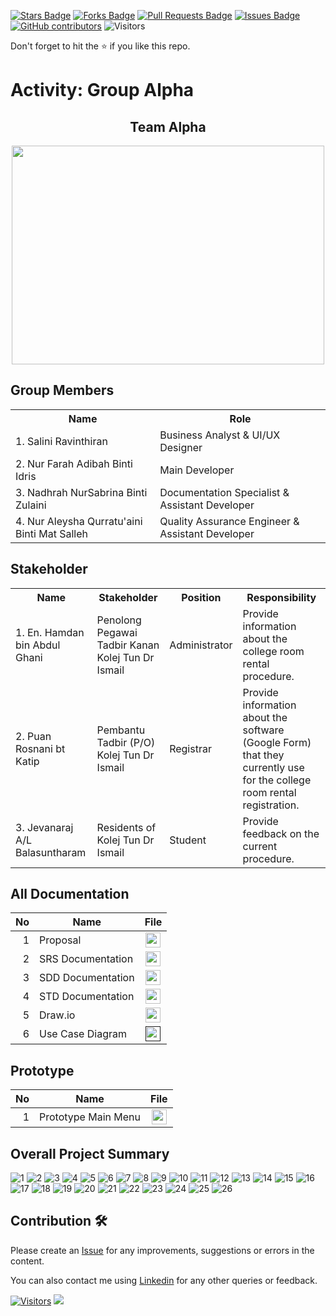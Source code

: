 
<a href="https://github.com/drshahizan/software-engineering/stargazers"><img src="https://img.shields.io/github/stars/drshahizan/software-engineering" alt="Stars Badge"/></a>
<a href="https://github.com/drshahizan/software-engineering/network/members"><img src="https://img.shields.io/github/forks/drshahizan/software-engineering" alt="Forks Badge"/></a>
<a href="https://github.com/drshahizan/software-engineering/pulls"><img src="https://img.shields.io/github/issues-pr/drshahizan/software-engineering" alt="Pull Requests Badge"/></a>
<a href="https://github.com/drshahizan/software-engineering/issues"><img src="https://img.shields.io/github/issues/drshahizan/software-engineering" alt="Issues Badge"/></a>
<a href="https://github.com/drshahizan/software-engineering/graphs/contributors"><img alt="GitHub contributors" src="https://img.shields.io/github/contributors/drshahizan/software-engineering?color=2b9348"></a>
![Visitors](https://api.visitorbadge.io/api/visitors?path=https%3A%2F%2Fgithub.com%2Fdrshahizan%2Fsoftware-engineering&labelColor=%23d9e3f0&countColor=%23697689&style=flat)


Don't forget to hit the :star: if you like this repo.

# Activity: Group Alpha

<div id="header" align="center">
  <h2>Team Alpha</h2>
  <img src="https://user-images.githubusercontent.com/128160553/240615112-ad98b302-8925-4fd5-a384-5041335f1785.jpg" width="500" height="350"/>
</div>

## Group Members
<table>
  <tr>
    <th>Name</th>
    <th>Role</th>
  </tr>
  <tr>
    <td>1. Salini Ravinthiran </td>
    <td> Business Analyst & UI/UX Designer </td>
  </tr>
  <tr>
    <td>2. Nur Farah Adibah Binti Idris </td>
    <td> Main Developer </td>
  </tr>
    <tr>
    <td>3. Nadhrah NurSabrina Binti Zulaini </td>
    <td> Documentation Specialist & Assistant Developer </td>
  </tr>
    <tr>
    <td>4. Nur Aleysha Qurratu'aini Binti Mat Salleh </td>
    <td> Quality Assurance Engineer & Assistant Developer </td>
  </tr>
</table>

## Stakeholder
<table>
  <tr>
    <th>Name</th>
    <th>Stakeholder</th>
    <th>Position</th>
    <th>Responsibility</th>
  </tr>
  <tr>
    <td>1. En. Hamdan bin Abdul Ghani</td>
    <td>Penolong Pegawai Tadbir Kanan Kolej Tun Dr Ismail</td>
    <td>Administrator</td>
    <td>Provide information about the college room rental procedure.</td>
  </tr>
    <tr>
    <td>2. Puan Rosnani bt Katip</td>
    <td>Pembantu Tadbir (P/O) Kolej Tun Dr Ismail</td>
    <td>Registrar</td>
    <td>Provide information about the software (Google Form) that they currently use for the college room rental registration.</td>
  </tr>
    <tr>
    <td>3. Jevanaraj A/L Balasuntharam </td>
    <td>Residents of Kolej Tun Dr Ismail</td>
    <td>Student</td>
    <td>Provide feedback on the current procedure.</td>
  </tr>
</table>



## All Documentation
| No | Name |File | 
| -----:| ----- | :------: | 
|1| Proposal| <a href="https://github.com/drshahizan/software-engineering/blob/main/proposal/materials/groups.md" ><img src="https://raw.githubusercontent.com/drshahizan/software-engineering/main/images/document1.png" width="24px" height="24px" ></a>|
|2| SRS Documentation| <a href="https://drive.google.com/drive/folders/13ORkXGqhQvWlCVeE8A95KMH4q6KokaPY" ><img src="https://raw.githubusercontent.com/drshahizan/software-engineering/main/images/document1.png" width="24px" height="24px" ></a>|
|3| SDD Documentation| <a href="https://github.com/drshahizan/software-engineering/tree/main/project/documentation/sdd/sec02/alpha" ><img src="https://raw.githubusercontent.com/drshahizan/software-engineering/main/images/document1.png" width="24px" height="24px" ></a>|
|4| STD Documentation| <a href="https://github.com/drshahizan/software-engineering/tree/main/project/documentation/std/sec02/alpha" ><img src="https://raw.githubusercontent.com/drshahizan/software-engineering/main/images/document1.png" width="24px" height="24px" ></a>|
|5| Draw.io| <a href="https://github.com/drshahizan/software-engineering/tree/main/project/drawio/Alpha" ><img src="https://raw.githubusercontent.com/drshahizan/software-engineering/fa23f96100aedccb8c634fba496ebcfc9968b9ee/images/drawio.svg" width="24px" height="24px" ></a>|
|6| Use Case Diagram| <a href="" ><img src="https://raw.githubusercontent.com/drshahizan/software-engineering/fa23f96100aedccb8c634fba496ebcfc9968b9ee/images/drawio.svg" width="24px" height="24px" ></a>|

## Prototype
| No | Name |File | 
| -----:| ----- | :------: | 
|1| Prototype Main Menu | <a href="https://www.figma.com/proto/5xL6W7I4NvNIKzQeaiJYiC/Design?type=design&node-id=145-84&scaling=scale-down&page-id=0%3A1&starting-point-node-id=145%3A84&show-proto-sidebar=1" ><img src="https://upload.wikimedia.org/wikipedia/commons/thumb/3/33/Figma-logo.svg/1667px-Figma-logo.svg.png" width="24px" height="24px" ></a>|

## Overall Project Summary

![1](https://github.com/drshahizan/software-engineering/blob/main/project/project/sec02/alpha/KTDI%20ROOM%20RENTAL%20SYSTEM/1.png)
![2](https://github.com/drshahizan/software-engineering/blob/main/project/project/sec02/alpha/KTDI%20ROOM%20RENTAL%20SYSTEM/2.png)
![3](https://github.com/drshahizan/software-engineering/blob/main/project/project/sec02/alpha/KTDI%20ROOM%20RENTAL%20SYSTEM/3.png)
![4](https://github.com/drshahizan/software-engineering/blob/main/project/project/sec02/alpha/KTDI%20ROOM%20RENTAL%20SYSTEM/4.png)
![5](https://github.com/drshahizan/software-engineering/blob/main/project/project/sec02/alpha/KTDI%20ROOM%20RENTAL%20SYSTEM/5.png)
![6](https://github.com/drshahizan/software-engineering/blob/main/project/project/sec02/alpha/KTDI%20ROOM%20RENTAL%20SYSTEM/6.png)
![7](https://github.com/drshahizan/software-engineering/blob/main/project/project/sec02/alpha/KTDI%20ROOM%20RENTAL%20SYSTEM/7.png)
![8](https://github.com/drshahizan/software-engineering/blob/main/project/project/sec02/alpha/KTDI%20ROOM%20RENTAL%20SYSTEM/8.png)
![9](https://github.com/drshahizan/software-engineering/blob/main/project/project/sec02/alpha/KTDI%20ROOM%20RENTAL%20SYSTEM/9.png)
![10](https://github.com/drshahizan/software-engineering/blob/main/project/project/sec02/alpha/KTDI%20ROOM%20RENTAL%20SYSTEM/10.png)
![11](https://github.com/drshahizan/software-engineering/blob/main/project/project/sec02/alpha/KTDI%20ROOM%20RENTAL%20SYSTEM/11.png)
![12](https://github.com/drshahizan/software-engineering/blob/main/project/project/sec02/alpha/KTDI%20ROOM%20RENTAL%20SYSTEM/12.png)
![13](https://github.com/drshahizan/software-engineering/blob/main/project/project/sec02/alpha/KTDI%20ROOM%20RENTAL%20SYSTEM/13.png)
![14](https://github.com/drshahizan/software-engineering/blob/main/project/project/sec02/alpha/KTDI%20ROOM%20RENTAL%20SYSTEM/14.png)
![15](https://github.com/drshahizan/software-engineering/blob/main/project/project/sec02/alpha/KTDI%20ROOM%20RENTAL%20SYSTEM/15.png)
![16](https://github.com/drshahizan/software-engineering/blob/main/project/project/sec02/alpha/KTDI%20ROOM%20RENTAL%20SYSTEM/16.png)
![17](https://github.com/drshahizan/software-engineering/blob/main/project/project/sec02/alpha/KTDI%20ROOM%20RENTAL%20SYSTEM/17.png)
![18](https://github.com/drshahizan/software-engineering/blob/main/project/project/sec02/alpha/KTDI%20ROOM%20RENTAL%20SYSTEM/18.png)
![19](https://github.com/drshahizan/software-engineering/blob/main/project/project/sec02/alpha/KTDI%20ROOM%20RENTAL%20SYSTEM/19.png)
![20](https://github.com/drshahizan/software-engineering/blob/main/project/project/sec02/alpha/KTDI%20ROOM%20RENTAL%20SYSTEM/20.png)
![21](https://github.com/drshahizan/software-engineering/blob/main/project/project/sec02/alpha/KTDI%20ROOM%20RENTAL%20SYSTEM/21.png)
![22](https://github.com/drshahizan/software-engineering/blob/main/project/project/sec02/alpha/KTDI%20ROOM%20RENTAL%20SYSTEM/22.png)
![23](https://github.com/drshahizan/software-engineering/blob/main/project/project/sec02/alpha/KTDI%20ROOM%20RENTAL%20SYSTEM/23.png)
![24](https://github.com/drshahizan/software-engineering/blob/main/project/project/sec02/alpha/KTDI%20ROOM%20RENTAL%20SYSTEM/24.png)
![25](https://github.com/drshahizan/software-engineering/blob/main/project/project/sec02/alpha/KTDI%20ROOM%20RENTAL%20SYSTEM/25.png)
![26](https://github.com/drshahizan/software-engineering/blob/main/project/project/sec02/alpha/KTDI%20ROOM%20RENTAL%20SYSTEM/26.png)

## Contribution 🛠️
Please create an [Issue](https://github.com/drshahizan/software-engineering/issues) for any improvements, suggestions or errors in the content.

You can also contact me using [Linkedin](https://www.linkedin.com/in/drshahizan/) for any other queries or feedback.

[![Visitors](https://api.visitorbadge.io/api/visitors?path=https%3A%2F%2Fgithub.com%2Fdrshahizan&labelColor=%23697689&countColor=%23555555&style=plastic)](https://visitorbadge.io/status?path=https%3A%2F%2Fgithub.com%2Fdrshahizan)
![](https://hit.yhype.me/github/profile?user_id=81284918)


